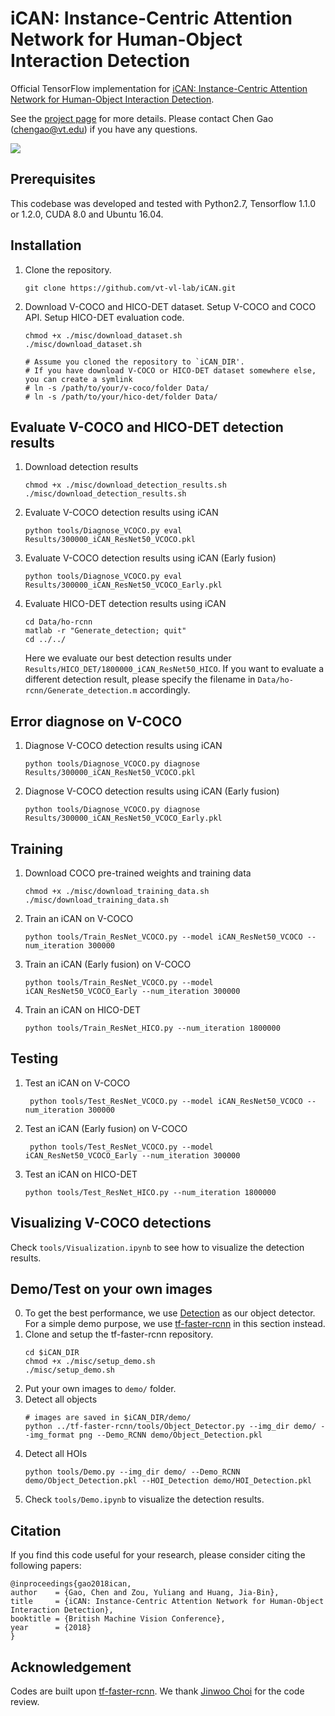 # iCAN: Instance-Centric Attention Network for Human-Object Interaction Detection 

Official TensorFlow implementation for [iCAN: Instance-Centric Attention Network 
for Human-Object Interaction Detection](https://arxiv.org/abs/1808.10437).

See the [project page](https://gaochen315.github.io/iCAN/) for more details. Please contact Chen Gao (chengao@vt.edu) if you have any questions.

<img src='misc/HOI.gif'>

## Prerequisites

This codebase was developed and tested with Python2.7, Tensorflow 1.1.0 or 1.2.0, CUDA 8.0 and Ubuntu 16.04.


## Installation
1. Clone the repository. 
    ```Shell
    git clone https://github.com/vt-vl-lab/iCAN.git
    ```
2. Download V-COCO and HICO-DET dataset. Setup V-COCO and COCO API. Setup HICO-DET evaluation code.
    ```Shell
    chmod +x ./misc/download_dataset.sh 
    ./misc/download_dataset.sh 
    
    # Assume you cloned the repository to `iCAN_DIR'.
    # If you have download V-COCO or HICO-DET dataset somewhere else, you can create a symlink
    # ln -s /path/to/your/v-coco/folder Data/
    # ln -s /path/to/your/hico-det/folder Data/
    ```
    
## Evaluate V-COCO and HICO-DET detection results
1. Download detection results
    ```Shell
    chmod +x ./misc/download_detection_results.sh 
    ./misc/download_detection_results.sh
    ```
2. Evaluate V-COCO detection results using iCAN
    ```Shell
    python tools/Diagnose_VCOCO.py eval Results/300000_iCAN_ResNet50_VCOCO.pkl
    ```
3. Evaluate V-COCO detection results using iCAN (Early fusion)
    ```Shell
    python tools/Diagnose_VCOCO.py eval Results/300000_iCAN_ResNet50_VCOCO_Early.pkl
    ```
3. Evaluate HICO-DET detection results using iCAN
    ```Shell
    cd Data/ho-rcnn
    matlab -r "Generate_detection; quit"
    cd ../../
    ```
    Here we evaluate our best detection results under ```Results/HICO_DET/1800000_iCAN_ResNet50_HICO```. If you want to evaluate a different detection result, please specify the filename in ```Data/ho-rcnn/Generate_detection.m``` accordingly.
   
## Error diagnose on V-COCO
1. Diagnose V-COCO detection results using iCAN
    ```Shell
    python tools/Diagnose_VCOCO.py diagnose Results/300000_iCAN_ResNet50_VCOCO.pkl
    ```
2. Diagnose V-COCO detection results using iCAN (Early fusion)
    ```Shell
    python tools/Diagnose_VCOCO.py diagnose Results/300000_iCAN_ResNet50_VCOCO_Early.pkl
    ```

## Training
1. Download COCO pre-trained weights and training data
    ```Shell
    chmod +x ./misc/download_training_data.sh 
    ./misc/download_training_data.sh
    ```
2. Train an iCAN on V-COCO
    ```Shell
    python tools/Train_ResNet_VCOCO.py --model iCAN_ResNet50_VCOCO --num_iteration 300000
    ```
3. Train an iCAN (Early fusion) on V-COCO
    ```Shell
    python tools/Train_ResNet_VCOCO.py --model iCAN_ResNet50_VCOCO_Early --num_iteration 300000
4. Train an iCAN on HICO-DET
    ```Shell
    python tools/Train_ResNet_HICO.py --num_iteration 1800000
    ```
    
## Testing
1. Test an iCAN on V-COCO
    ```Shell
     python tools/Test_ResNet_VCOCO.py --model iCAN_ResNet50_VCOCO --num_iteration 300000
    ```
2. Test an iCAN (Early fusion) on V-COCO
    ```Shell
     python tools/Test_ResNet_VCOCO.py --model iCAN_ResNet50_VCOCO_Early --num_iteration 300000
    ```
3. Test an iCAN on HICO-DET
    ```Shell
    python tools/Test_ResNet_HICO.py --num_iteration 1800000
    ```

## Visualizing V-COCO detections
Check ```tools/Visualization.ipynb``` to see how to visualize the detection results.

## Demo/Test on your own images
0. To get the best performance, we use [Detection](https://github.com/facebookresearch/Detectron) as our object detector. For a simple demo purpose, we use [tf-faster-rcnn](https://github.com/endernewton/tf-faster-rcnn) in this section instead.
1. Clone and setup the tf-faster-rcnn repository.
    ```Shell
    cd $iCAN_DIR
    chmod +x ./misc/setup_demo.sh 
    ./misc/setup_demo.sh
    ```
2. Put your own images to ```demo/``` folder.
3. Detect all objects
    ```Shell
    # images are saved in $iCAN_DIR/demo/
    python ../tf-faster-rcnn/tools/Object_Detector.py --img_dir demo/ --img_format png --Demo_RCNN demo/Object_Detection.pkl
    ``` 
4. Detect all HOIs
    ```Shell
    python tools/Demo.py --img_dir demo/ --Demo_RCNN demo/Object_Detection.pkl --HOI_Detection demo/HOI_Detection.pkl
    ```
5. Check ```tools/Demo.ipynb``` to visualize the detection results.

## Citation
If you find this code useful for your research, please consider citing the following papers:

    @inproceedings{gao2018ican,
    author    = {Gao, Chen and Zou, Yuliang and Huang, Jia-Bin}, 
    title     = {iCAN: Instance-Centric Attention Network for Human-Object Interaction Detection}, 
    booktitle = {British Machine Vision Conference},
    year      = {2018}
    }

## Acknowledgement
Codes are built upon [tf-faster-rcnn](https://github.com/endernewton/tf-faster-rcnn). We thank [Jinwoo Choi](https://github.com/jinwchoi) for the code review.
